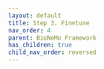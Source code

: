 ```yaml
---
layout: default
title: Step 3. Finetune
nav_order: 4
parent: BioNeMo Framework
has_children: true
child_nav_order: reversed
---
```

